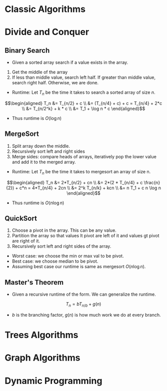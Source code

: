 Classic Algorithms
===================
# Divide and Conquer
## Binary Search
* Given a sorted array search if a value exists in the array.
1. Get the middle of the array
2. If less than middle value, search left half. If greater than middle value, search right half. Otherwise, we are done. 
* Runtime: Let $T_n$ be the time it takes to search a sorted array of size $n$.
```math
\begin{aligned}
T_n &= T_{n/2} + c \\
  &= (T_{n/4} + c) + c = T_{n/4} + 2*c \\
  &= T_{n/2^k} + k * c \\
  &= T_1 + \log n * c
\end{aligned}
```
* Thus runtime is $O(\log n)$

## MergeSort
1. Split array down the middle.
2. Recursively sort left and right sides
3. Merge sides: compare heads of arrays, iteratively pop the lower value and add it to the merged array.
* Runtime: Let $T_n$ be the time it takes to mergesort an array of size n.
```math
\begin{aligned}
T_n &= 2*T_{n/2} + cn \\
  &= 2*(2 * T_{n/4} + c \frac{n}{2}) + c*n = 4*T_{n/4} + 2cn \\
  &= 2^k T_{n/k} + kcn \\
  &= n T_1 + c n \log n
\end{aligned}
```
* Thus runtime is $O(n\log n)$

## QuickSort
1. Choose a pivot in the array. This can be any value.
2. Partition the array so that values lt pivot are left of it and values gt pivot are right of it.
3. Recursively sort left and right sides of the array. 
* Worst case: we choose the min or max val to be pivot.
* Best case: we choose median to be pivot.
* Assuming best case our runtime is same as mergesort $O(n \log n)$. 

## Master's Theorem
* Given a recursive runtime of the form. We can generalize the runtime. 
```math
T_n = b T_{n/b} + g(n)
```
* $b$ is the branching factor, $g(n)$ is how much work we do at every branch.

# Trees Algorithms

# Graph Algorithms

# Dynamic Programming

